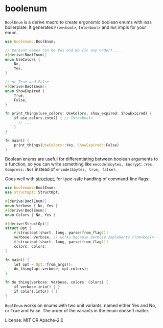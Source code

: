 # boolenum

`BoolEnum` is a derive macro to create ergonomic boolean enums with less boilerplate.
It generates `From<bool>`, `Into<bool>` and `Not` impls for your enum.

```rust
use boolenum::BoolEnum;

// Variant names can be Yes and No (in any order) ...
#[derive(BoolEnum)]
enum UseColors {
    No,
    Yes,
}

// or True and False
#[derive(BoolEnum)]
enum ShowExpired {
    True,
    False,
}

fn print_things(use_colors: UseColors, show_expired: ShowExpired) {
    if use_colors.into() { // Into<bool>
      // ...
    }
}

fn main() {
    print_things(UseColors::Yes, ShowExpired::False)
}
```

Boolean enums are useful for differentiating between boolean arguments to a function,
so you can write something like `encode(&bytes, Encrypt::Yes, Compress::No)` instead of `encode(&bytes, true, false)`.

Goes well with [structopt](https://crates.io/crates/structopt), for type-safe handling of command-line flags:

```rust
use boolenum::BoolEnum;
use structopt::StructOpt;

#[derive(BoolEnum)]
enum Verbose { No, Yes }
#[derive(BoolEnum)]
enum Colors { No, Yes }

#[derive(StructOpt)]
struct Opt {
    #[structopt(short, long, parse(from_flag))]
    verbose: Verbose, // works because Verbose implements From<bool>
    #[structopt(short, long, parse(from_flag))]
    colors: Colors,
}

fn main() {
    let opt = Opt::from_args();
    do_thing(opt.verbose, opt.colors);
}

fn do_thing(verbose: Verbose, colors: Colors) {
    if verbose.into() { }
    if colors.into() { }
}
```

`BoolEnum` works on enums with two unit variants, named either Yes and No, or True and False. The order of the variants in the enum doesn't matter.

License: MIT OR Apache-2.0
